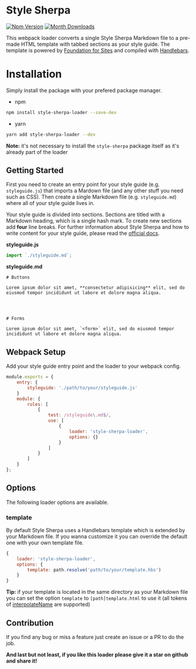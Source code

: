 # Style Sherpa

[![Npm Version](https://badge.fury.io/js/style-sherpa-loader.svg)](https://www.npmjs.com/package/style-sherpa-loader) 
[![Month Downloads](https://img.shields.io/npm/dm/style-sherpa-loader.svg)](http://npm-stat.com/charts.html?package=style-sherpa-loader)

This webpack loader converts a single Style Sherpa Markdown file to a pre-made HTML template with tabbed sections as your style guide. The template is powered by [Foundation for Sites](http://foundation.zurb.com) and compiled with [Handlebars](https://handlebarsjs.com/).

# Installation

Simply install the package with your prefered package manager.

- npm
```bash
npm install style-sherpa-loader --save-dev
```

- yarn
```bash
yarn add style-sherpa-loader --dev
```

**Note:** it's not necessary to install the `style-sherpa` package itself as it's already part of the loader

## Getting Started

First you need to create an entry point for your style guide (e.g. `styleguide.js`) that imports a Mardown file (and any other stuff you need such as CSS).
Then create a single Markdown file (e.g. `styleguide.md`) where all of your style guide lives in.

Your style guide is divided into sections. Sections are titled with a Markdown heading, which is a single hash mark. To create new sections add **four** line breaks.
For further information about Style Sherpa and how to write content for your style guide, please read the [official docs](https://foundation.zurb.com/sites/docs/style-sherpa.html).

**styleguide.js**

```javascript
import `./styleguide.md`;
```

**styleguide.md**

```
# Buttons

Lorem ipsum dolor sit amet, **consectetur adipisicing** elit, sed do eiusmod tempor incididunt ut labore et dolore magna aliqua.




# Forms

Lorem ipsum dolor sit amet, `<form>` elit, sed do eiusmod tempor incididunt ut labore et dolore magna aliqua.
```

## Webpack Setup

Add your style guide entry point and the loader to your webpack config.

```javascript
module.exports = {
    entry: {
        styleguide: './path/to/your/styleguide.js'
    }
    module: {
        rules: [
            {
                test: /styleguide\.md$/,
                use: [
                    {
                        loader: 'style-sherpa-loader',
                        options: {}
                    }
                ]
            }
        ]
    }
};
```

## Options

The following loader options are available.

### template

By default Style Sherpa uses a Handlebars template which is extended by your Markdown file.
If you wanna customize it you can override the default one with your own template file.

```javascript
{
    loader: 'style-sherpa-loader',
    options: {
        template: path.resolve('path/to/your/template.hbs')
    }
}
```

**Tip:** if your template is located in the same directory as your Markdown file you can set the option `template` to `[path]template.html` to use it (all tokens of [interpolateName](https://github.com/webpack/loader-utils#interpolatename) are supported)

## Contribution

If you find any bug or miss a feature just create an issue or a PR to do the job.

**And last but not least, if you like this loader please give it a star on github and share it!**